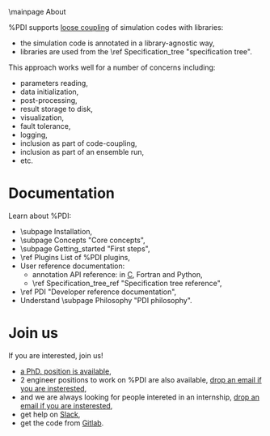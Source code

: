 \mainpage About

%PDI supports [loose coupling](https://en.wikipedia.org/wiki/Loose_coupling) of
simulation codes with libraries:
* the simulation code is annotated in a library-agnostic way,
* libraries are used from the \ref Specification_tree "specification tree".

This approach works well for a number of concerns including:
* parameters reading,
* data initialization,
* post-processing,
* result storage to disk,
* visualization,
* fault tolerance,
* logging, 
* inclusion as part of code-coupling,
* inclusion as part of an ensemble run,
* etc.



# Documentation

Learn about %PDI:
* \subpage Installation,
* \subpage Concepts "Core concepts",
* \subpage Getting_started "First steps",
* \ref Plugins List of %PDI plugins,
* User reference documentation:
  - annotation API reference: in [C](modules.html), Fortran and Python,
  - \ref Specification_tree_ref "Specification tree reference",
* \ref PDI "Developer reference documentation",
* Understand \subpage Philosophy "PDI philosophy".



# Join us

If you are interested, join us!
* [a PhD. position is available](./PDI_FlowVR_PhD.pdf),
* 2 engineer positions to work on %PDI are also available, [drop an email if you are insterested](mailto:julien.bigot@cea.fr),
* and we are always looking for people intereted in an internship, [drop an email if you are insterested](mailto:julien.bigot@cea.fr),
* get help on [Slack](https://join.slack.com/t/pdidev/shared_invite/enQtNDk5OTY2MDA0Nzg0LWNiNWEwNTU4NThmNzNiZDU0YmIyNzg0M2Q3MGVjNTA4ZDE1YWNjY2ZmZDVlYjQ4Yjg0YWI5NDcxMmUzNGM0YTA),
* get the code from [Gitlab](https://gitlab.maisondelasimulation.fr/jbigot/pdi).
